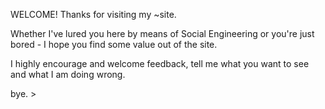 WELCOME! Thanks for visiting my ~site.

Whether I've lured you here by means of Social Engineering or you're just bored - I hope you find some value out of the site.

I highly encourage and welcome feedback, tell me what you want to see and what I am doing wrong.

bye. >
